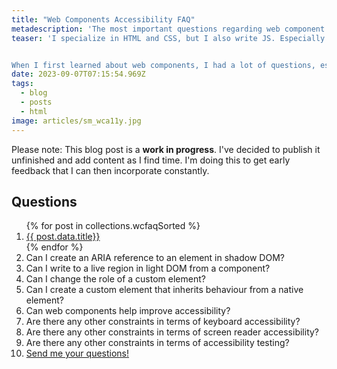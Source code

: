 ```yaml
---
title: "Web Components Accessibility FAQ"
metadescription: 'The most important questions regarding web component accessibility'
teaser: 'I specialize in HTML and CSS, but I also write JS. Especially in the last year or so, I wrote quite a lot of JavaScript because we decided to port the front end of one of my clients to web components.


When I first learned about web components, I had a lot of questions, especially regarding accessibility. While I found answers to many of them, I didn’t know everything I would’ve wanted to know. I wish I had a catalog of all the essential questions and answers when I started. That’s why I decided to design this post in a Q&A format. I’ll ask a question regarding the accessibility of web components, and then I’ll answer it.'
date: 2023-09-07T07:15:54.969Z
tags:
  - blog
  - posts
  - html
image: articles/sm_wca11y.jpg
---
```


<div class="highlight">

Please note: This blog post is a **work in progress**. I've decided to publish it unfinished and add content as I find time. I'm doing this to get early feedback that I can then incorporate constantly.

</div>

## Questions

<ol>
{% for post in collections.wcfaqSorted %}

  <li>
    <a href="{{post.url}}">
      {{ post.data.title}}
    </a>
  </li>
{% endfor %}
<li>Can I create an ARIA reference to an element in shadow DOM?</li>
<li>Can I write to a live region in light DOM from a component?</li>
<li>Can I change the role of a custom element?</li>
<li>Can I create a custom element that inherits behaviour from a native element?</li>
<li>Can web components help improve accessibility?</li>
<li>Are there any other constraints in terms of keyboard accessibility?</li>
<li>Are there any other constraints in terms of screen reader accessibility?</li>
<li>Are there any other constraints in terms of accessibility testing?</li>
<li><a href="mailto:manuel@matuzo.at">Send me your questions!</a></li>
</ol>
